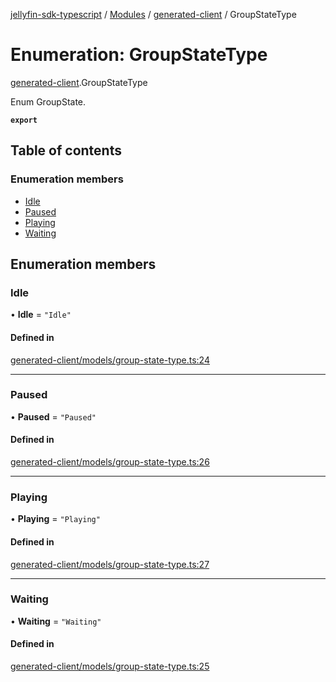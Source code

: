 [jellyfin-sdk-typescript](../README.md) / [Modules](../modules.md) / [generated-client](../modules/generated_client.md) / GroupStateType

# Enumeration: GroupStateType

[generated-client](../modules/generated_client.md).GroupStateType

Enum GroupState.

**`export`**

## Table of contents

### Enumeration members

- [Idle](generated_client.GroupStateType.md#idle)
- [Paused](generated_client.GroupStateType.md#paused)
- [Playing](generated_client.GroupStateType.md#playing)
- [Waiting](generated_client.GroupStateType.md#waiting)

## Enumeration members

### Idle

• **Idle** = `"Idle"`

#### Defined in

[generated-client/models/group-state-type.ts:24](https://github.com/thornbill/jellyfin-sdk-typescript/blob/7534c86/src/generated-client/models/group-state-type.ts#L24)

___

### Paused

• **Paused** = `"Paused"`

#### Defined in

[generated-client/models/group-state-type.ts:26](https://github.com/thornbill/jellyfin-sdk-typescript/blob/7534c86/src/generated-client/models/group-state-type.ts#L26)

___

### Playing

• **Playing** = `"Playing"`

#### Defined in

[generated-client/models/group-state-type.ts:27](https://github.com/thornbill/jellyfin-sdk-typescript/blob/7534c86/src/generated-client/models/group-state-type.ts#L27)

___

### Waiting

• **Waiting** = `"Waiting"`

#### Defined in

[generated-client/models/group-state-type.ts:25](https://github.com/thornbill/jellyfin-sdk-typescript/blob/7534c86/src/generated-client/models/group-state-type.ts#L25)

